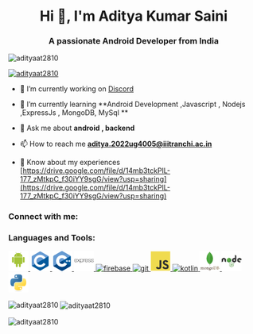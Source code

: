 <h1 align="center">Hi 👋, I'm Aditya Kumar Saini</h1>
<h3 align="center">A passionate Android Developer from India</h3>

<p align="left"> <img src="https://komarev.com/ghpvc/?username=adityaat2810&label=Profile%20views&color=0e75b6&style=flat" alt="adityaat2810" /> </p>

<p align="left"> <a href="https://github.com/ryo-ma/github-profile-trophy"><img src="https://github-profile-trophy.vercel.app/?username=adityaat2810" alt="adityaat2810" /></a> </p>

- 🔭 I’m currently working on [Discord ](https://github.com/Adityaat2810/discord)

- 🌱 I’m currently learning **Android Development ,Javascript , Nodejs ,ExpressJs , MongoDB, MySql **

- 💬 Ask me about **android , backend**

- 📫 How to reach me **aditya.2022ug4005@iiitranchi.ac.in**

- 📄 Know about my experiences [https://drive.google.com/file/d/14mb3tckPlL-177_zMtkpC_f30iYY9sgG/view?usp=sharing](https://drive.google.com/file/d/14mb3tckPlL-177_zMtkpC_f30iYY9sgG/view?usp=sharing)

<h3 align="left">Connect with me:</h3>
<p align="left">
</p>

<h3 align="left">Languages and Tools:</h3>
<p align="left"> <a href="https://developer.android.com" target="_blank" rel="noreferrer"> <img src="https://raw.githubusercontent.com/devicons/devicon/master/icons/android/android-original-wordmark.svg" alt="android" width="40" height="40"/> </a> <a href="https://www.cprogramming.com/" target="_blank" rel="noreferrer"> <img src="https://raw.githubusercontent.com/devicons/devicon/master/icons/c/c-original.svg" alt="c" width="40" height="40"/> </a> <a href="https://www.w3schools.com/cpp/" target="_blank" rel="noreferrer"> <img src="https://raw.githubusercontent.com/devicons/devicon/master/icons/cplusplus/cplusplus-original.svg" alt="cplusplus" width="40" height="40"/> </a> <a href="https://expressjs.com" target="_blank" rel="noreferrer"> <img src="https://raw.githubusercontent.com/devicons/devicon/master/icons/express/express-original-wordmark.svg" alt="express" width="40" height="40"/> </a> <a href="https://firebase.google.com/" target="_blank" rel="noreferrer"> <img src="https://www.vectorlogo.zone/logos/firebase/firebase-icon.svg" alt="firebase" width="40" height="40"/> </a> <a href="https://git-scm.com/" target="_blank" rel="noreferrer"> <img src="https://www.vectorlogo.zone/logos/git-scm/git-scm-icon.svg" alt="git" width="40" height="40"/> </a> <a href="https://developer.mozilla.org/en-US/docs/Web/JavaScript" target="_blank" rel="noreferrer"> <img src="https://raw.githubusercontent.com/devicons/devicon/master/icons/javascript/javascript-original.svg" alt="javascript" width="40" height="40"/> </a> <a href="https://kotlinlang.org" target="_blank" rel="noreferrer"> <img src="https://www.vectorlogo.zone/logos/kotlinlang/kotlinlang-icon.svg" alt="kotlin" width="40" height="40"/> </a> <a href="https://www.mongodb.com/" target="_blank" rel="noreferrer"> <img src="https://raw.githubusercontent.com/devicons/devicon/master/icons/mongodb/mongodb-original-wordmark.svg" alt="mongodb" width="40" height="40"/> </a> <a href="https://nodejs.org" target="_blank" rel="noreferrer"> <img src="https://raw.githubusercontent.com/devicons/devicon/master/icons/nodejs/nodejs-original-wordmark.svg" alt="nodejs" width="40" height="40"/> </a> <a href="https://www.python.org" target="_blank" rel="noreferrer"> <img src="https://raw.githubusercontent.com/devicons/devicon/master/icons/python/python-original.svg" alt="python" width="40" height="40"/> </a> </p>

<p><img align="left" src="https://github-readme-stats.vercel.app/api/top-langs?username=adityaat2810&show_icons=true&locale=en&layout=compact" alt="adityaat2810" /></p>

<p>&nbsp;<img align="center" src="https://github-readme-stats.vercel.app/api?username=adityaat2810&show_icons=true&locale=en" alt="adityaat2810" /></p>

<p><img align="center" src="https://github-readme-streak-stats.herokuapp.com/?user=adityaat2810&" alt="adityaat2810" /></p>
